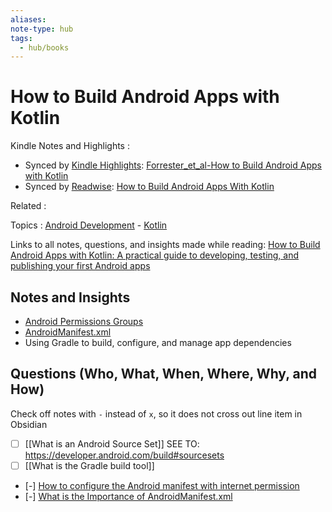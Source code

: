 ```yaml
---
aliases:
note-type: hub
tags:
  - hub/books
---
```


# How to Build Android Apps with Kotlin

Kindle Notes and Highlights :

- Synced by [Kindle Highlights](https://github.com/hadynz/obsidian-kindle-plugin): [Forrester_et_al-How to Build Android Apps with Kotlin](../../kindle-highlights/Forrester_et_al-How%20to%20Build%20Android%20Apps%20with%20Kotlin.md)
- Synced by [Readwise](https://readwise.io/): [How to Build Android Apps With Kotlin](../../Readwise/Books/How%20to%20Build%20Android%20Apps%20With%20Kotlin.md)

Related :

Topics : [Android Development](../4-hub-notes-🚉/Android%20Development.md) - [Kotlin](../4-hub-notes-🚉/Kotlin%20Programming%20Language.md)

Links to all notes, questions, and insights made while reading: [How to Build Android Apps with Kotlin: A practical guide to developing, testing, and publishing your first Android apps](https://www.amazon.com/How-Build-Android-Apps-Kotlin-ebook/dp/B0BVZX4JHS/ref=tmm_kin_swatch_0?_encoding=UTF8&qid=&sr=)

## Notes and Insights

- [Android Permissions Groups](../3-permanent-notes-🧲/Android%20Permissions%20Groups.md)
- [AndroidManifest.xml](../3-permanent-notes-🧲/AndroidManifest.xml.md)
- Using Gradle to build, configure, and manage app dependencies

## Questions (Who, What, When, Where, Why, and How)

Check off notes with `-` instead of `x`, so it does not cross out line item in Obsidian

- [ ] [[What is an Android Source Set]] SEE TO: https://developer.android.com/build#sourcesets
- [ ] [[What is the Gradle build tool]]
- [-] [How to configure the Android manifest with internet permission](../3-permanent-notes-🧲/How%20to%20configure%20the%20Android%20manifest%20with%20internet%20permission.md)
- [-] [What is the Importance of AndroidManifest.xml](../2-literature-notes-📝/What%20is%20the%20Importance%20of%20AndroidManifest.xml.md)
